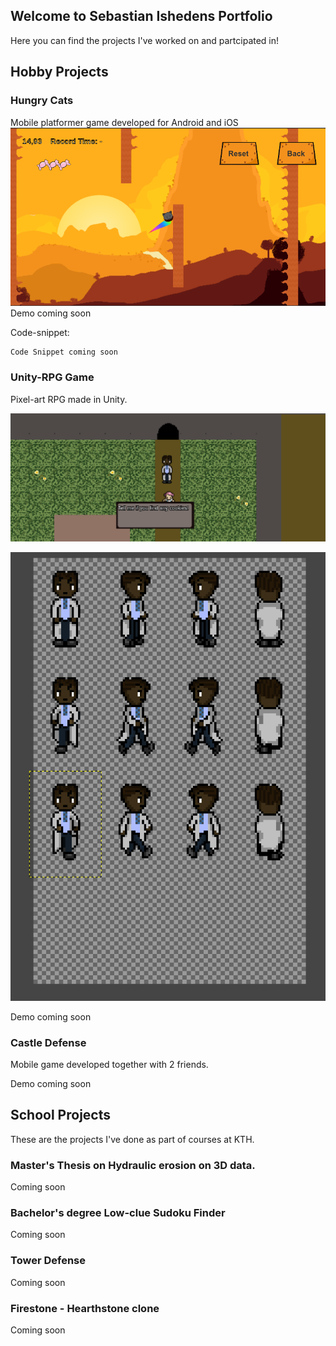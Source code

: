 ## Welcome to Sebastian Ishedens Portfolio

Here you can find the projects I've worked on and partcipated in!

## Hobby Projects

### Hungry Cats

Mobile platformer game developed for Android and iOS
![Hungrycats](https://raw.githubusercontent.com/Sebobi/Sebobi.github.io/master/Portalball.png)
Demo coming soon

Code-snippet:

```
Code Snippet coming soon

```

### Unity-RPG Game

Pixel-art RPG made in Unity.

![RPG](https://raw.githubusercontent.com/Sebobi/Sebobi.github.io/master/RPG.png)

![RPGSprite](https://raw.githubusercontent.com/Sebobi/Sebobi.github.io/master/RpgSprite.png)

Demo coming soon

### Castle Defense

Mobile game developed together with 2 friends.

Demo coming soon

## School Projects
These are the projects I've done as part of courses at KTH.

### Master's Thesis on Hydraulic erosion on 3D data.

Coming soon

### Bachelor's degree Low-clue Sudoku Finder 

Coming soon

### Tower Defense

Coming soon

### Firestone - Hearthstone clone

Coming soon
